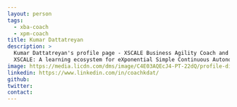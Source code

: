 ```yaml
---
layout: person
tags:
  - xba-coach
  - xpm-coach
title: Kumar Dattatreyan
description: >
  Kumar Dattatreyan's profile page - XSCALE Business Agility Coach and XSCALE Product Management Coach.
  XSCALE: A learning ecosystem for eXponential Simple Continuous Autonomous Learning Ecosystems
image: https://media.licdn.com/dms/image/C4E03AQEcJ4-PT-22dQ/profile-displayphoto-shrink_200_200/0?e=1579737600&v=beta&t=m5qJJA8OMpH7zSx0WPvX5eU6vgFmf2wwUYitWrFjthQ
linkedin: https://www.linkedin.com/in/coachkdat/
github:
twitter:
contact:
---
```


<!-- Write your personal summary below. You can use Markdown formatting. -->
